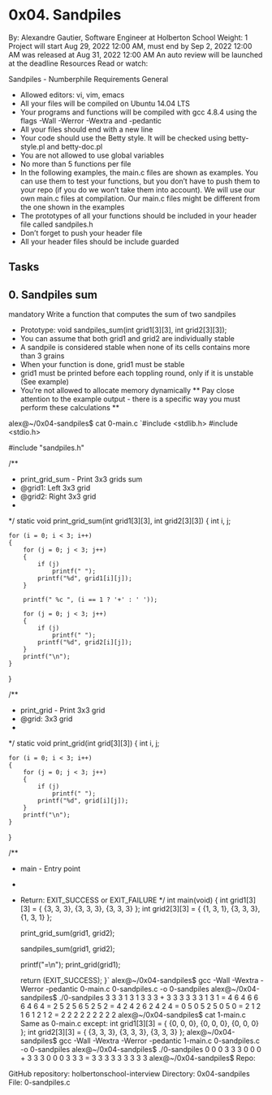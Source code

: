 
# 0x04. Sandpiles
 By: Alexandre Gautier, Software Engineer at Holberton School
 Weight: 1
 Project will start Aug 29, 2022 12:00 AM, must end by Sep 2, 2022 12:00 AM
 was released at Aug 31, 2022 12:00 AM
 An auto review will be launched at the deadline
Resources
Read or watch:

Sandpiles - Numberphile
Requirements
General
- Allowed editors: vi, vim, emacs
- All your files will be compiled on Ubuntu 14.04 LTS
- Your programs and functions will be compiled with gcc 4.8.4 using the flags -Wall -Werror -Wextra and -pedantic
- All your files should end with a new line
- Your code should use the Betty style. It will be checked using betty-style.pl and betty-doc.pl
- You are not allowed to use global variables
- No more than 5 functions per file
- In the following examples, the main.c files are shown as examples. You can use them to test your functions, but you don’t have to push them to your repo (if you do we won’t take them into account). We will use our own main.c files at compilation. Our main.c files might be different from the one shown in the examples
- The prototypes of all your functions should be included in your header file called sandpiles.h
- Don’t forget to push your header file
- All your header files should be include guarded
## Tasks
## 0. Sandpiles sum
mandatory
Write a function that computes the sum of two sandpiles

- Prototype: void sandpiles_sum(int grid1[3][3], int grid2[3][3]);
- You can assume that both grid1 and grid2 are individually stable
- A sandpile is considered stable when none of its cells contains more than 3 grains
- When your function is done, grid1 must be stable
- grid1 must be printed before each toppling round, only if it is unstable (See example)
- You’re not allowed to allocate memory dynamically
** Pay close attention to the example output - there is a specific way you must perform these calculations **

alex@~/0x04-sandpiles$ cat 0-main.c 
`#include <stdlib.h>
#include <stdio.h>

#include "sandpiles.h"

/**
 * print_grid_sum - Print 3x3 grids sum
 * @grid1: Left 3x3 grid
 * @grid2: Right 3x3 grid
 *
 */
static void print_grid_sum(int grid1[3][3], int grid2[3][3])
{
    int i, j;

    for (i = 0; i < 3; i++)
    {
        for (j = 0; j < 3; j++)
        {
            if (j)
                printf(" ");
            printf("%d", grid1[i][j]);
        }

        printf(" %c ", (i == 1 ? '+' : ' '));

        for (j = 0; j < 3; j++)
        {
            if (j)
                printf(" ");
            printf("%d", grid2[i][j]);
        }
        printf("\n");
    }
}

/**
 * print_grid - Print 3x3 grid
 * @grid: 3x3 grid
 *
 */
static void print_grid(int grid[3][3])
{
    int i, j;

    for (i = 0; i < 3; i++)
    {
        for (j = 0; j < 3; j++)
        {
            if (j)
                printf(" ");
            printf("%d", grid[i][j]);
        }
        printf("\n");
    }
}

/**
 * main - Entry point
 *
 * Return: EXIT_SUCCESS or EXIT_FAILURE
 */
int main(void)
{
    int grid1[3][3] = {
        {3, 3, 3},
        {3, 3, 3},
        {3, 3, 3}
    };
    int grid2[3][3] = {
        {1, 3, 1},
        {3, 3, 3},
        {1, 3, 1}
    };

    print_grid_sum(grid1, grid2);

    sandpiles_sum(grid1, grid2);

    printf("=\n");
    print_grid(grid1);

    return (EXIT_SUCCESS);
}`
alex@~/0x04-sandpiles$ gcc -Wall -Wextra -Werror -pedantic 0-main.c 0-sandpiles.c -o 0-sandpiles
alex@~/0x04-sandpiles$ ./0-sandpiles 
3 3 3   1 3 1
3 3 3 + 3 3 3
3 3 3   1 3 1
=
4 6 4
6 6 6
4 6 4
=
2 5 2
5 6 5
2 5 2
=
4 2 4
2 6 2
4 2 4
=
0 5 0
5 2 5
0 5 0
=
2 1 2
1 6 1
2 1 2
=
2 2 2
2 2 2
2 2 2
alex@~/0x04-sandpiles$ cat 1-main.c
Same as 0-main.c except:
int grid1[3][3] = {
        {0, 0, 0},
        {0, 0, 0},
        {0, 0, 0}
    };
    int grid2[3][3] = {
        {3, 3, 3},
        {3, 3, 3},
        {3, 3, 3}
    };
alex@~/0x04-sandpiles$ gcc -Wall -Wextra -Werror -pedantic 1-main.c 0-sandpiles.c -o 0-sandpiles
alex@~/0x04-sandpiles$ ./0-sandpiles 
0 0 0   3 3 3
0 0 0 + 3 3 3
0 0 0   3 3 3
=
3 3 3
3 3 3
3 3 3
alex@~/0x04-sandpiles$
Repo:

GitHub repository: holbertonschool-interview
Directory: 0x04-sandpiles
File: 0-sandpiles.c
